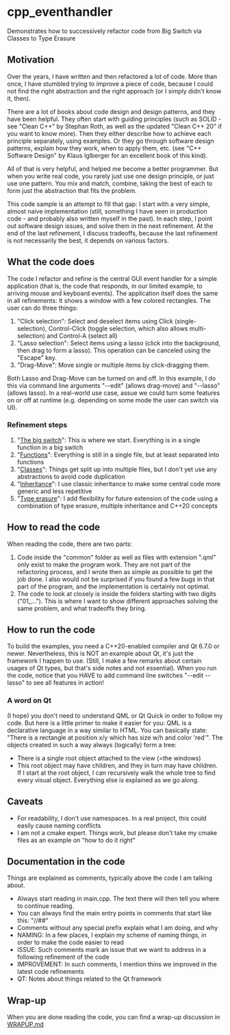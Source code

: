 # cpp_eventhandler
Demonstrates how to successively refactor code from Big Switch via Classes to Type Erasure
## Motivation
Over the years, I have written and then refactored a lot of code. More than once, I have stumbled trying to improve a piece of code, because I could not find the right abstraction and the right approach (or I simply didn't know it, then).

There are a lot of books about code design and design patterns, and they have been helpful. They often start with guiding principles (such as SOLID - see "Clean C++" by Stephan Roth, as well as the updated "Clean C++ 20" if you want to know more). Then they either describe how to achieve each principle separately, using examples. Or they go through software design patterns, explain how they work, when to apply them, etc. (see "C++ Software Design" by Klaus Iglberger for an excellent book of this kind).

All of that is very helpful, and helped me become a better programmer. But when you write real code, you rarely just use one design principle, or just use one pattern. You mix and match, combine, taking the best of each to form just the abstraction that fits the problem.

This code sample is an attempt to fill that gap: I start with a very simple, almost naive implementation (still, something I have seen in production code - and probably also written myself in the past). In each step, I point out software design issues, and solve them in the next refinement. At the end of the last refinement, I discuss tradeoffs, because the last refinement is not necessarily
 the best, it depends on various factors.
## What the code does
The code I refactor and refine is the central GUI event handler for a simple application (that is, the code that responds, in our limited example, to arriving mouse and keyboard events). The application itself does the same in all refinements: It shows a window with a few colored rectangles. The user can do three things:
 1) "Click selection": Select and deselect items using Click (single-selection), Control-Click (toggle selection, which also allows multi-selection) and Control-A (select all)
 2) "Lasso selection": Select items using a lasso (click into the background, then drag to form a lasso). This operation can be canceled using the "Escape" key.
 3) "Drag-Move": Move single or multiple items by click-dragging them.

Both Lasso and Drag-Move can be turned on and off. In this example, I do this via command line arguments "--edit" (allows drag-move) and "--lasso" (allows lasso). In a real-world use case, assue we could turn some features on or off at runtime (e.g. depending on some mode the user can switch via UI).
### Refinement steps
1. "[The big switch](01_bigSwitch/BIGSWITCH.md)": This is where we start. Everything is in a single function in a big switch
2. "[Functions](02_functions/FUNCTIONS.md)": Everything is still in a single file, but at least separated into functions
3. "[Classes](03_classes/CLASSES.md)": Things get split up into multiple files, but I don't yet use any abstractions to avoid code duplication
4. "[Inheritance](04_inheritance/INHERITANCE.md)": I use classic inheritance to make some central code more generic and less repetitive
5. "[Type erasure](05_typeerasure/TYPEERASURE.md)": I add flexibility for future extension of the code using a combination of type erasure, multiple inheritance and C++20 concepts
## How to read the code
When reading the code, there are two parts:
1) Code inside the "common" folder as well as files with extension ".qml" only exist to make the program work. They are not part of the refactoring process, and I wrote then as simple as possible to get the job done. I also would not be surprised if you found a few bugs in that part of the program, and the implementation is certainly not optimal.  
2) The code to look at closely is inside the folders starting with two digits ("01_..."). This is where I want to show different approaches solving the same problem, and what tradeoffs they bring.
## How to run the code
To build the examples, you need a C++20-enabled compiler and Qt 6.7.0 or newer. Nevertheless, this is NOT an example about Qt, it's just the framework I happen to use. (Still, I make a few remarks about certain usages of Qt types, but that's side notes and not essential).
When you run the code, notice that you HAVE to add command line switches "--edit --lasso" to see all features in action!
### A word on Qt
(I hope) you don't need to understand QML or Qt Quick in order to follow my code. But here is a little primer to make it easier for you:
QML is a declarative language in a way similar to HTML. You can basically state: "There is a rectangle at position x/y which has size w/h and color 'red'". The objects created in such a way always (logically) form a tree:
- There is a single root object attached to the view (=the windows)
- This root object may have children, and they in turn may have children.
 If I start at the root object, I can recursively walk the whole tree to find every visual object.
Everything else is explained as we go along.
## Caveats
- For readability, I don't use namespaces. In a real project, this could easily cause naming conflicts
- I am not a cmake expert. Things work, but please don't take my cmake files as an example on "how to do it right"
## Documentation in the code
Things are explained as comments, typically above the code I am talking about.
- Always start reading in main.cpp. The text there will then tell you where to continue reading.
- You can always find the main entry points in comments that start like this: "//##"
- Comments without any special prefix explain what I am doing, and why
- NAMING: In a few places, I explain my scheme of naming things, in order to make the code easier to read
- ISSUE: Such comments mark an issue that we want to address in a following refinement of the code
- IMPROVEMENT: In such comments, I mention thins we improved in the latest code refinements
- QT: Notes about things related to the Qt framework
## Wrap-up
When you are done reading the code, you can find a wrap-up discussion in [WRAPUP.md](WRAPUP.md)
